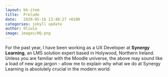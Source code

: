 ```yaml
---
layout: bb-item
title:  Prelude
date:   2020-05-16 13:40:27 +0100
categories: jekyll update
author: Oliwia
image: images/HQ.png
---
```

For the past year, I have been working as a UX Developer at <b>Synergy Learning</b>, an LMS solution expert based in Holywood, Northern Ireland. 
Unless you are familiar with the Moodle universe, the above may sound like a load of new age jargon - allow me to explain why what we do at Synergy Learning is absolutely crucial in the modern world.
